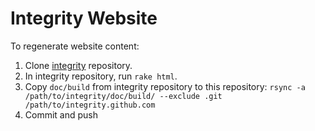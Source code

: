 # Integrity Website

To regenerate website content:

1. Clone [integrity](https://github.com/integrity/integrity) repository.
2. In integrity repository, run `rake html`.
3. Copy `doc/build` from integrity repository to this repository:
`rsync -a /path/to/integrity/doc/build/ --exclude .git /path/to/integrity.github.com`
4. Commit and push
